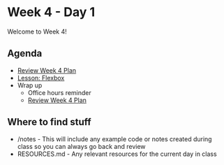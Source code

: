 # Week 4 - Day 1

Welcome to Week 4!

## Agenda

- [Review Week 4 Plan](https://learn.digitalcrafts.com/flex/#_3-4-front-end-foundations)
- [Lesson: Flexbox](https://learn.digitalcrafts.com/flex/lessons/front-end-foundations/flexbox/)
- Wrap up
  - Office hours reminder
  - [Review Week 4 Plan](https://learn.digitalcrafts.com/flex/#_3-4-front-end-foundations)

## Where to find stuff
- /notes - This will include any example code or notes created during class so you can always go back and review
- RESOURCES.md - Any relevant resources for the current day in class

